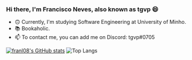 ### Hi there, I'm Francisco Neves, also known as tgvp :smile:
- :upside_down_face: Currently, I'm studying Software Engineering at University of Minho.
- 📚 Bookaholic.
- 📫 To contact me, you can add me on Discord: tgvp#0705

[![franl08's GitHub stats](https://github-readme-stats.vercel.app/api?username=franl08&count_private=true&&show_icons=true&theme=gotham)](https://github.com/anuraghazra/github-readme-stats) ![Top Langs](https://github-readme-stats.vercel.app/api/top-langs/?username=franl08&layout=compact&theme=gotham)

